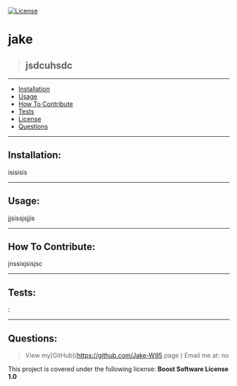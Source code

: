 

  [![License](https://img.shields.io/badge/License-Boost_1.0-lightblue.svg)](https://www.boost.org/LICENSE_1_0.txt)
  # jake
  > ## jsdcuhsdc
  ***

  - [Installation](#installation)
  - [Usage](#usage)
  - [How To Contribute](#contribution)
  - [Tests](#test)
  - [License](#license)
  - [Questions](#questions)
  
  ***
  ## Installation:
  isisisis
  ***
  ## Usage:
  jjsissjsjjis
  ***
  ## How To Contribute:
  jnssixjsisjsc
  ***
  ## Tests:
  :
  ***
  ## Questions:
  > View my[GitHub](https://github.com/Jake-W95 page )
  > Email me at: no

  This project is covered under the following license: **Boost Software License 1.0**       


 